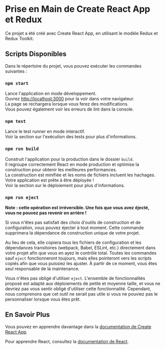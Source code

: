 # Prise en Main de Create React App et Redux

Ce projet a été créé avec Create React App, en utilisant le modèle Redux et Redux Toolkit.

## Scripts Disponibles

Dans le répertoire du projet, vous pouvez exécuter les commandes suivantes :

### `npm start`
Lance l'application en mode développement.  
Ouvrez [http://localhost:3000](http://localhost:3000) pour la voir dans votre navigateur.  
La page se rechargera lorsque vous ferez des modifications.  
Vous pouvez également voir les erreurs de lint dans la console.

### `npm test`
Lance le test runner en mode interactif.  
Voir la section sur l'exécution des tests pour plus d'informations.

### `npm run build`
Construit l'application pour la production dans le dossier `build`.  
Il regroupe correctement React en mode production et optimise la construction pour obtenir les meilleures performances.  
La construction est minifiée et les noms de fichiers incluent les hachages.  
Votre application est prête à être déployée !  
Voir la section sur le déploiement pour plus d'informations.

### `npm run eject`
**Note : cette opération est irréversible. Une fois que vous avez éjecté, vous ne pouvez pas revenir en arrière !**

Si vous n'êtes pas satisfait des choix d'outils de construction et de configuration, vous pouvez éjecter à tout moment. Cette commande supprimera la dépendance de construction unique de votre projet.

Au lieu de cela, elle copiera tous les fichiers de configuration et les dépendances transitoires (webpack, Babel, ESLint, etc.) directement dans votre projet afin que vous en ayez le contrôle total. Toutes les commandes sauf `eject` fonctionneront toujours, mais elles pointeront vers les scripts copiés afin que vous puissiez les ajuster. À partir de ce moment, vous êtes seul responsable de la maintenance.

Vous n'êtes pas obligé d'utiliser `eject`. L'ensemble de fonctionnalités proposé est adapté aux déploiements de petite et moyenne taille, et vous ne devriez pas vous sentir obligé d'utiliser cette fonctionnalité. Cependant, nous comprenons que cet outil ne serait pas utile si vous ne pouviez pas le personnaliser lorsque vous êtes prêt.

## En Savoir Plus
Vous pouvez en apprendre davantage dans la [documentation de Create React App](https://facebook.github.io/create-react-app/docs/getting-started).

Pour apprendre React, consultez la [documentation de React](https://reactjs.org/).
